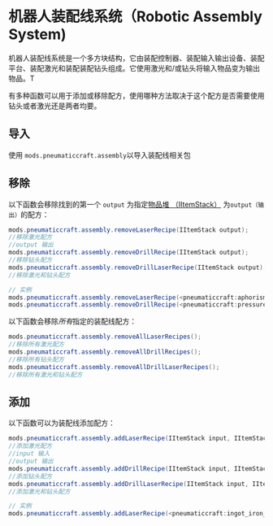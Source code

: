 # 机器人装配线系统（Robotic Assembly System)

机器人装配线系统是一个多方块结构，它由装配控制器、装配输入输出设备、装配平台、装配激光和装配装配钻头组成。它使用激光和/或钻头将输入物品变为输出物品。T

有多种函数可以用于添加或移除配方，使用哪种方法取决于这个配方是否需要使用钻头或者激光还是两者均要。

## 导入

使用 `mods.pneumaticcraft.assembly`以导入装配线相关包

## 移除

以下函数会移除找到的第一个 `output` 为指定[物品堆 （IItemStack）](/Vanilla/Items/IItemStack) 为`output（输出）`的配方：

```java
mods.pneumaticcraft.assembly.removeLaserRecipe(IItemStack output);
//移除激光配方
//output 输出
mods.pneumaticcraft.assembly.removeDrillRecipe(IItemStack output);
//移除钻头配方
mods.pneumaticcraft.assembly.removeDrillLaserRecipe(IItemStack output);
//移除激光和钻头配方

// 实例
mods.pneumaticcraft.assembly.removeLaserRecipe(<pneumaticcraft:aphorism_tile>);
mods.pneumaticcraft.assembly.removeDrillRecipe(<pneumaticcraft:pressure_chamber_valve>);
```

以下函数会移除*所有*指定的装配线配方：

```java
mods.pneumaticcraft.assembly.removeAllLaserRecipes();
//移除所有激光配方
mods.pneumaticcraft.assembly.removeAllDrillRecipes();
//移除所有钻头配方
mods.pneumaticcraft.assembly.removeAllDrillLaserRecipes();
//移除所有激光和钻头配方
```

## 添加

以下函数可以为装配线添加配方：

```java
mods.pneumaticcraft.assembly.addLaserRecipe(IItemStack input, IItemStack output)
//添加激光配方
//input 输入
//output 输出
mods.pneumaticcraft.assembly.addDrillRecipe(IItemStack input, IItemStack output)
//添加钻头配方
mods.pneumaticcraft.assembly.addDrillLaserRecipe(IItemStack input, IItemStack output)
//添加激光和钻头配方

// 实例
mods.pneumaticcraft.assembly.addLaserRecipe(<pneumaticcraft:ingot_iron_compressed> * 2, <pneumaticcraft:compressed_iron_gear>);
```

